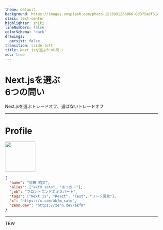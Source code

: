 ```yaml
---
theme: default
background: https://images.unsplash.com/photo-1533001236066-0d375adf514e?q=80&w=2574&auto=format&fit=crop&ixlib=rb-4.0.3&ixid=M3wxMjA3fDB8MHxwaG90by1wYWdlfHx8fGVufDB8fHx8fA%3D%3D
class: text-center
highlighter: shiki
lineNumbers: false
colorSchema: "dark"
drawings:
  persist: false
transition: slide-left
title: Next.jsを選ぶ6つの問い
mdc: true
---
```


# Next.jsを選ぶ<br>6つの問い

Next.jsを選ぶトレードオフ、選ばないトレードオフ

---

# Profile

<div class="pb-5">
  <img src="https://avatars.githubusercontent.com/u/25711332?v=4" width="100" height="100">
</div>

```json
{
  "name": "佐藤 昭文",
  "alias": ["akfm_sato", "あっきー"],
  "job": "フロントエンドエキスパート",
  "tags": ["Next.js", "React", "Test", "リーン開発"],
  "x": "https://x.com/akfm_sato",
  "zenn.dev": "https://zenn.dev/akfm"
}
```

---

TBW
